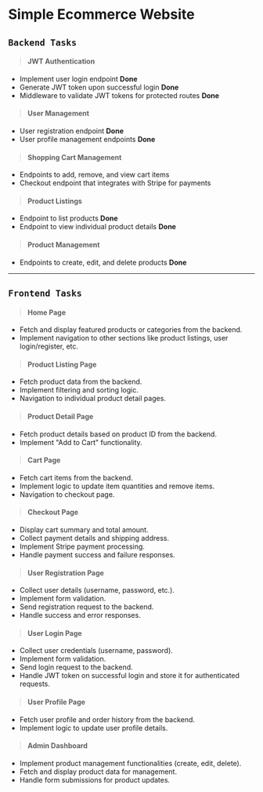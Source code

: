 # Simple Ecommerce Website

<!-- - ### add urls for  -->
 <!-- - ## Tasks TODO:    
    
    - #### JWT authentication to ensure many users can interact with it.
    - #### all request to be through JWT auth.
    - #### Integration with third-party api's (Razorpay, Stripe, Paypal).
    - #### Ability to register new users.
    - #### Shopping cart management.
    - #### Product listings.
    - #### Ability to create and edit products in the database. -->

## `Backend Tasks`

> #### JWT Authentication
<!-- > #### Responsibilities: -->

<!-- - JWT token creation upon user login
- JWT token validation for secure endpoints
Steps: -->

- Implement user login endpoint **Done**
- Generate JWT token upon successful login **Done**
- Middleware to validate JWT tokens for protected routes **Done**
> #### User Management
<!-- Responsibilities: -->

<!-- Create new users
Manage user details
Steps: -->

- User registration endpoint   **Done**
- User profile management endpoints   **Done**
> #### Shopping Cart Management
<!-- Responsibilities:

Add products to the cart
Remove products from the cart
View cart items
Checkout process with payment gateway integration
Steps: -->

- Endpoints to add, remove, and view cart items 
- Checkout endpoint that integrates with Stripe for payments
> #### Product Listings
<!-- Responsibilities:

Display list of products
View product details
Steps: -->

- Endpoint to list products **Done**
- Endpoint to view individual product details **Done**
> #### Product Management
<!-- Responsibilities:

Create new products
Edit existing products
Delete products
Steps: -->

- Endpoints to create, edit, and delete products **Done**


---

## `Frontend Tasks`

> ####  Home Page
<!-- Responsibilities:

Display featured products or categories.
Provide navigation to other sections of the site. -->
<!-- `Logic` -->

- Fetch and display featured products or categories from the backend.
- Implement navigation to other sections like product listings, user login/register, etc.
> ####  Product Listing Page
<!-- Responsibilities:

Display a list of products.
Allow users to filter and sort products.
Logic: -->

- Fetch product data from the backend.
- Implement filtering and sorting logic.
- Navigation to individual product detail pages.
> #### Product Detail Page
<!-- Responsibilities:

Display detailed information about a product.
Allow users to add the product to the cart.
Logic: -->

- Fetch product details based on product ID from the backend.
- Implement "Add to Cart" functionality.
> #### Cart Page
<!-- Responsibilities:

Display products added to the shopping cart.
Allow users to modify cart items (quantity, remove items).
Logic: -->

- Fetch cart items from the backend.
- Implement logic to update item quantities and remove items.
- Navigation to checkout page.
> #### Checkout Page
<!-- Responsibilities:

Collect user payment and shipping information.
Process the payment using the Stripe integration.
Logic: -->

- Display cart summary and total amount.
- Collect payment details and shipping address.
- Implement Stripe payment processing.
- Handle payment success and failure responses.
> #### User Registration Page
<!-- Responsibilities:

Allow new users to create an account.
Logic: -->

- Collect user details (username, password, etc.).
- Implement form validation.
- Send registration request to the backend.
- Handle success and error responses.
> #### User Login Page
<!-- Responsibilities:

Allow existing users to log in.
Logic: -->

- Collect user credentials (username, password).
- Implement form validation.
- Send login request to the backend.
- Handle JWT token on successful login and store it for authenticated requests.
> #### User Profile Page
<!-- Responsibilities:

Display and allow users to update their profile information.
Display order history.
Logic: -->

- Fetch user profile and order history from the backend.
- Implement logic to update user profile details.
> #### Admin Dashboard
<!-- Responsibilities:

Allow administrators to manage products (create, edit, delete).
Logic: -->

- Implement product management functionalities (create, edit, delete).
- Fetch and display product data for management.
- Handle form submissions for product updates.